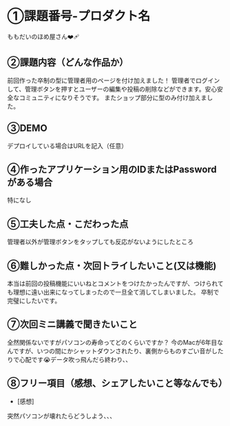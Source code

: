 # ①課題番号-プロダクト名

ももだいのほめ屋さん❤️‍🩹

## ②課題内容（どんな作品か）

前回作った卒制の型に管理者用のページを付け加えました！
管理者でログインして、管理ボタンを押すとユーザーの編集や投稿の削除などができます。安心安全なコミュニティになりそうです。
またショップ部分に型のみ付け加えました。

## ③DEMO

デプロイしている場合はURLを記入（任意）

## ④作ったアプリケーション用のIDまたはPasswordがある場合

特になし

## ⑤工夫した点・こだわった点

管理者以外が管理ボタンをタップしても反応がないようにしたところ

## ⑥難しかった点・次回トライしたいこと(又は機能)

本当は前回の投稿機能にいいねとコメントをつけたかったんですが、つけられても理想に遠い出来になってしまったので一旦全て消してしまいました。
卒制で完璧にしたいです。

## ⑦次回ミニ講義で聞きたいこと

全然関係ないですがパソコンの寿命ってどのくらいですか？
今のMacが6年目なんですが、いつの間にかシャットダウンされたり、裏側からものすごい音がしたりで心配です😭データ吹っ飛んだら終わり、、

## ⑧フリー項目（感想、シェアしたいこと等なんでも）
- [感想]

突然パソコンが壊れたらどうしよう、、、
